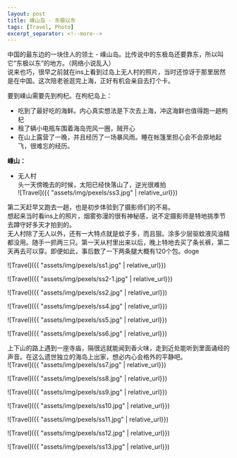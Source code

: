 ```yaml
---
layout: post
title: 嵊山岛 - 东极以东
tags: [Travel, Photo]
excerpt_separator: <!--more-->
---
```


中国的最东边的一块住人的领土 - 嵊山岛。比传说中的东极岛还要靠东，所以叫它“东极以东”的地方。（网络小说乱入）  
说来也巧，很早之前就在ins上看到过岛上无人村的照片，当时还惊讶于那里居然是在中国。这次陪老爸逛完上海，正好有机会亲自去打个卡。<!--more-->

要到嵊山需要先到枸杞。在枸杞岛上：
* 吃到了最好吃的海鲜。内心真实想法是下次去上海，冲这海鲜也值得跑一趟枸杞  
* 租了辆小电瓶车围着海岛兜风一圈，贼开心    
* 在山上露营了一晚，并且经历了一场暴风雨。睡在帐篷里担心会不会原地起飞，很难忘的经历。  
  
  
__嵊山：__ 

* 无人村  
头一天傍晚去的时候，太阳已经快落山了，逆光很难拍  
![Travel]({{ "assets/img/pexels/ss3.jpg" | relative_url}})

第二天赶早又跑去一趟，也是初步体验到了摄影师们的不易。  
想起来当时看ins上的照片，烟雾弥漫的很有神秘感，说不定摄影师是特地挑季节去蹲守好多天才拍到的。   
无人村除了无人以外，还有一大特点就是蚊子多，而且狠。涂多少层驱蚊液风油精都没用。随手一抓两三只。第一天从村里出来以后，晚上特地去买了条长裤，第二天再去可以穿。即便如此，事后数了一下两条腿大概有120个包。doge  
  
![Travel]({{ "assets/img/pexels/ss1.jpg" | relative_url}})


![Travel]({{ "assets/img/pexels/ss2-1.jpg" | relative_url}})


![Travel]({{ "assets/img/pexels/ss2.jpg" | relative_url}})



![Travel]({{ "assets/img/pexels/ss4.jpg" | relative_url}})


![Travel]({{ "assets/img/pexels/ss5.jpg" | relative_url}})


![Travel]({{ "assets/img/pexels/ss6.jpg" | relative_url}})

上下山的路上遇到一座寺庙，隔很远就能闻到香火味，走到近处能听到里面诵经的声音。在这么遗世独立的海岛上出家，想必内心会格外的平静吧。  
![Travel]({{ "assets/img/pexels/ss7.jpg" | relative_url}})


![Travel]({{ "assets/img/pexels/ss8.jpg" | relative_url}})


![Travel]({{ "assets/img/pexels/ss9.jpg" | relative_url}})


![Travel]({{ "assets/img/pexels/ss10.jpg" | relative_url}})


![Travel]({{ "assets/img/pexels/ss11.jpg" | relative_url}})


![Travel]({{ "assets/img/pexels/ss12.jpg" | relative_url}})


![Travel]({{ "assets/img/pexels/ss13.jpg" | relative_url}})
